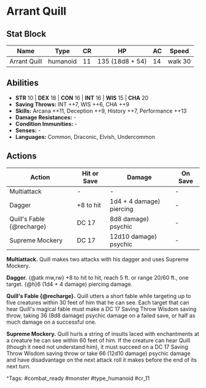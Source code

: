 # Arrant Quill

## Stat Block

| Name | Type | CR | HP | AC | Speed |
|------|------|----|----|----|-------|
| Arrant Quill | humanoid | 11 | 135 (18d8 + 54) | 14 | walk 30 |

## Abilities

- **STR** 10 | **DEX** 18 | **CON** 16 | **INT** 16 | **WIS** 15 | **CHA** 20
- **Saving Throws:** INT ++7, WIS ++6, CHA ++9  
- **Skills:** Arcana ++11, Deception ++9, History ++7, Performance ++13  
- **Damage Resistances:** -  
- **Condition Immunities:** -  
- **Senses:** -  
- **Languages:** Common, Draconic, Elvish, Undercommon


## Actions

| Action | Hit or Save | Damage | On Save |
|--------|--------------|--------|----------|
| Multiattack | - | - | - |
| Dagger | +8 to hit | 1d4 + 4 damage) piercing | - |
| Quill's Fable {@recharge} | DC 17 | 8d8 damage) psychic | - |
| Supreme Mockery | DC 17 | 12d10 damage) psychic | - |

**Multiattack.** Quill makes two attacks with his dagger and uses Supreme Mockery.

**Dagger.** {@atk mw,rw} +8 to hit to hit, reach 5 ft. or range 20/60 ft., one target. {@h}6 (1d4 + 4 damage) piercing damage.

**Quill's Fable {@recharge}.** Quill utters a short fable while targeting up to five creatures within 30 feet of him that he can see. Each target that can hear Quill's magical fable must make a DC 17 Saving Throw Wisdom saving throw, taking 36 (8d8 damage) psychic damage on a failed save, or half as much damage on a successful one.

**Supreme Mockery.** Quill hurls a string of insults laced with enchantments at a creature he can see within 60 feet of him. If the creature can hear Quill (though it need not understand him), it must succeed on a DC 17 Saving Throw Wisdom saving throw or take 66 (12d10 damage) psychic damage and have disadvantage on the next attack roll it makes before the end of its next turn.


^Tags: #combat_ready #monster #type_humanoid #cr_11